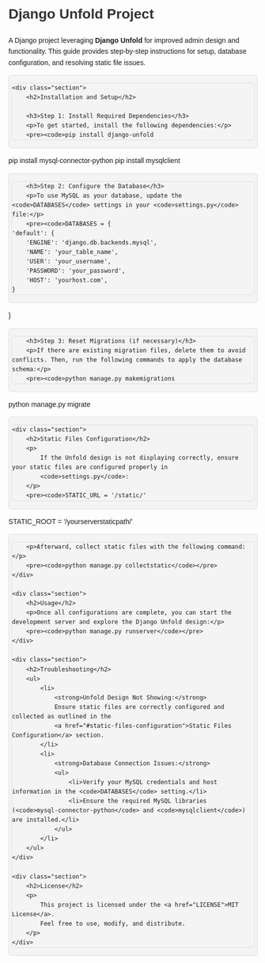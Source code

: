 <!DOCTYPE html>
<html lang="en">
<head>
    <meta charset="UTF-8">
    <meta name="viewport" content="width=device-width, initial-scale=1.0">
    <title>Django Unfold Project</title>
    <style>
        body {
            font-family: Arial, sans-serif;
            line-height: 1.6;
            margin: 20px;
        }
        h1, h2, h3 {
            color: #333;
        }
        code, pre {
            background: #f4f4f4;
            border: 1px solid #ddd;
            padding: 5px;
            display: block;
            border-radius: 5px;
            margin: 10px 0;
        }
        ul {
            margin: 10px 0;
            padding-left: 20px;
        }
        a {
            color: #007acc;
            text-decoration: none;
        }
        a:hover {
            text-decoration: underline;
        }
        .section {
            margin-bottom: 20px;
        }
    </style>
</head>
<body>
    <h1>Django Unfold Project</h1>
    <p>
        A Django project leveraging <strong>Django Unfold</strong> for improved admin design and functionality. 
        This guide provides step-by-step instructions for setup, database configuration, and resolving static file issues.
    </p>

    <div class="section">
        <h2>Installation and Setup</h2>

        <h3>Step 1: Install Required Dependencies</h3>
        <p>To get started, install the following dependencies:</p>
        <pre><code>pip install django-unfold
pip install mysql-connector-python
pip install mysqlclient
        </code></pre>

        <h3>Step 2: Configure the Database</h3>
        <p>To use MySQL as your database, update the <code>DATABASES</code> settings in your <code>settings.py</code> file:</p>
        <pre><code>DATABASES = {
    'default': {
        'ENGINE': 'django.db.backends.mysql',
        'NAME': 'your_table_name',
        'USER': 'your_username',
        'PASSWORD': 'your_password',
        'HOST': 'yourhost.com',
    }
}</code></pre>

        <h3>Step 3: Reset Migrations (if necessary)</h3>
        <p>If there are existing migration files, delete them to avoid conflicts. Then, run the following commands to apply the database schema:</p>
        <pre><code>python manage.py makemigrations
python manage.py migrate
        </code></pre>
    </div>

    <div class="section">
        <h2>Static Files Configuration</h2>
        <p>
            If the Unfold design is not displaying correctly, ensure your static files are configured properly in 
            <code>settings.py</code>:
        </p>
        <pre><code>STATIC_URL = '/static/'
STATIC_ROOT = '/yourserverstaticpath/'</code></pre>

        <p>Afterward, collect static files with the following command:</p>
        <pre><code>python manage.py collectstatic</code></pre>
    </div>

    <div class="section">
        <h2>Usage</h2>
        <p>Once all configurations are complete, you can start the development server and explore the Django Unfold design:</p>
        <pre><code>python manage.py runserver</code></pre>
    </div>

    <div class="section">
        <h2>Troubleshooting</h2>
        <ul>
            <li>
                <strong>Unfold Design Not Showing:</strong> 
                Ensure static files are correctly configured and collected as outlined in the 
                <a href="#static-files-configuration">Static Files Configuration</a> section.
            </li>
            <li>
                <strong>Database Connection Issues:</strong>
                <ul>
                    <li>Verify your MySQL credentials and host information in the <code>DATABASES</code> setting.</li>
                    <li>Ensure the required MySQL libraries (<code>mysql-connector-python</code> and <code>mysqlclient</code>) are installed.</li>
                </ul>
            </li>
        </ul>
    </div>

    <div class="section">
        <h2>License</h2>
        <p>
            This project is licensed under the <a href="LICENSE">MIT License</a>. 
            Feel free to use, modify, and distribute.
        </p>
    </div>
</body>
</html>
